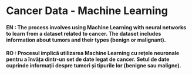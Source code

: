 # Cancer Data - Machine Learning
#### EN : The process involves using Machine Learning with neural networks to learn from a dataset related to cancer. The dataset includes information about tumors and their types (benign or malignant).
#### RO : Procesul implică utilizarea Machine Learning cu rețele neuronale pentru a învăța dintr-un set de date legat de cancer. Setul de date cuprinde informații despre tumori și tipurile lor (benigne sau maligne).
